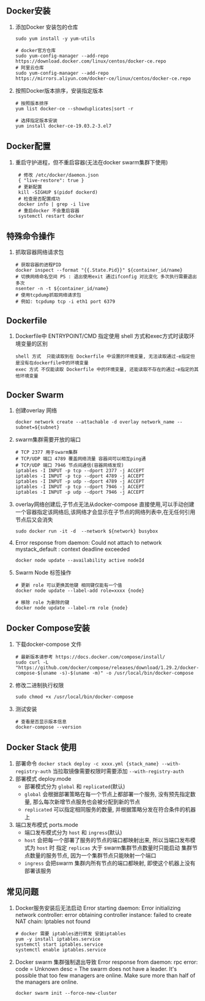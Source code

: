 ## Docker安装
1. 添加Docker 安装包的仓库

   ```shell
   sudo yum install -y yum-utils

   # docker官方仓库
   sudo yum-config-manager --add-repo https://download.docker.com/linux/centos/docker-ce.repo
   # 阿里云仓库
   sudo yum-config-manager --add-repo https://mirrors.aliyun.com/docker-ce/linux/centos/docker-ce.repo
   ```
2. 按照Docker版本排序，安装指定版本

   ```shell
   # 按照版本排序
   yum list docker-ce --showduplicates|sort -r

   # 选择指定版本安装
   yum install docker-ce-19.03.2-3.el7
   ```

## Docker配置
1. 重启守护进程，但不重启容器(无法在docker swarm集群下使用)

   ```shell
    # 修改 /etc/docker/daemon.json
    { "live-restore": true }
    # 更新配置
    kill -SIGHUP $(pidof dockerd)
    # 检查是否配置成功
    docker info | grep -i live
    # 重启docker 不会重启容器
    systemctl restart docker
   ```
## 特殊命令操作
1. 抓取容器网络请求包

   ```shell
   # 获取容器的进程PID
   docker inspect --format "{{.State.Pid}}" ${container_id/name}
   # 切换网络命名空间 PS : 退出使用exit 通过ifconfig 对比变化 多次执行需要退出多次
   nsenter -n -t ${container_id/name}
   # 使用tcpdump抓取网络请求包
   # 例如: tcpdump tcp -i eth1 port 6379
   ```
## Dockerfile
1. Dockerfile中 ENTRYPOINT/CMD 指定使用 shell 方式和exec方式时读取环境变量的区别

   ```shell
   shell 方式  只能读取到在 Dockerfile 中设置的环境变量, 无法读取通过-e指定但是没有在dockerfile中的环境变量
   exec 方式 不仅能读取 Dockerfile 中的环境变量, 还能读取不存在的通过-e指定的其他环境变量
   ```


## Docker Swarm
1. 创建overlay 网络

   ```shell
   docker network create --attachable -d overlay network_name --subnet=${subnet}
   ```

2. swarm集群需要开放的端口

   ```shell
   # TCP 2377 用于swarm集群
   # TCP/UDP 端口 4789 覆盖网络流量 容器间可以相互ping通
   # TCP/UDP 端口 7946 节点间通信(容器网络发现)
   iptables -I INPUT -p tcp --dport 2377 -j ACCEPT
   iptables -I INPUT -p tcp --dport 4789 -j ACCEPT
   iptables -I INPUT -p udp --dport 4789 -j ACCEPT
   iptables -I INPUT -p tcp --dport 7946 -j ACCEPT
   iptables -I INPUT -p udp --dport 7946 -j ACCEPT

   ```
3. overlay网络创建后,子节点无法从docker-compose 直接使用,可以手动创建一个容器指定该网络后,该网络才会显示在子节点的网络列表中,在无任何引用节点后又会消失

   ```shell
   sudo docker run -it -d  --network ${network} busybox
   ```
4. Error response from daemon: Could not attach to network mystack_default : context deadline exceeded

   ```shell
   docker node update --availability active nodeId
   ```
5. Swarm Node 标签操作

   ```shell
   # 更新 role 可以更换其他键 相同键仅能有一个值
   docker node update --label-add role=xxxx {node}
   
   # 移除 role 为删除的键
   docker node update --label-rm role {node}
   ```

## Docker Compose安装
1. 下载docker-compose 文件

   ```shell
   # 最新版本请参考 https://docs.docker.com/compose/install/
   sudo curl -L "https://github.com/docker/compose/releases/download/1.29.2/docker-compose-$(uname -s)-$(uname -m)" -o /usr/local/bin/docker-compose
   ```
2. 修改二进制执行权限

   ```shell
   sudo chmod +x /usr/local/bin/docker-compose
   ```
3. 测试安装

   ```shell
   # 查看是否显示版本信息
   docker-compose --version
   ```
## Docker Stack 使用

1. 部署命令 `docker stack deploy -c xxxx.yml {stack_name} --with-registry-auth` 当拉取镜像需要权限时需要添加 `--with-registry-auth`
2. 部署模式 deploy.mode
   * 部署模式分为 `global` 和  `replicated`(默认)
   * `global` 会根据部署策略在每一个节点上都部署一个服务, 没有预先指定数量, 那么每次新增节点服务也会被分配到新的节点
   * `replicated` 可以指定相同服务的数量, 并根据策略分发在符合条件的机器上
3. 端口发布模式 ports.mode
   * 端口发布模式分为 `host` 和  `ingress`(默认)
   * `host` 会把每一个部署了服务的节点的端口都映射出来, 所以当端口发布模式为 `host` 时 指定 `replicas` 大于 swarm集群节点数量时只能启动 集群节点数量的服务节点, 因为一个集群节点只能映射一个端口
   * `ingress` 会把swarm 集群内所有节点的端口都映射, 即使这个机器上没有部署该服务
## 常见问题
1. Docker服务安装后无法启动 Error starting daemon: Error initializing network controller: error obtaining controller instance: failed to create NAT chain: Iptables not found

   ```shell
   # docker 需要 iptables进行转发 安装iptables
   yum -y install iptables.service
   systemctl start iptables.service
   systemctl enable iptables.service
   ```
2. Docker swarm 集群强制退出导致 Error response from daemon: rpc error: code = Unknown desc = The swarm does not have a leader. It's possible that too few managers are online. Make sure more than half of the managers are online.

   ```shell
   docker swarm init --force-new-cluster
   ```
